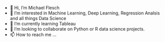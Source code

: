 - 👋 Hi, I’m Michael Flesch
- 👀 I’m interested in Machine Learning, Deep Learning, Regression Analsis and all things Data Science
- 🌱 I’m currently learning Tableau
- 💞️ I’m looking to collaborate on Python or R data science projects.
- 📫 How to reach me ...



